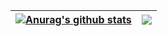 
| <a href="https://github.com/GeorgeHanyMilad/github-readme-stats"><img align="center" src="https://github-readme-stats.vercel.app/api?username=GeorgeHanyMilad&show_icons=true&include_all_commits=true&theme=buefy&hide_border=true" alt="Anurag's github stats" /></a> | <a href="https://github.com/GeorgeHanyMilad/github-readme-stats"><img align="center" src="https://github-readme-stats.vercel.app/api/top-langs/?username=GeorgeHanyMilad&layout=compact&theme=buefy&hide_border=true" /></a> |
| ------------- | ------------- |
